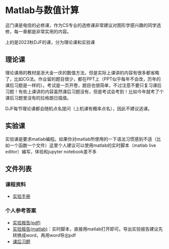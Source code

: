 # Matlab与数值计算

这门课是电信的必修课，作为CS专业的选修课非常建议对图形学感兴趣的同学选修，每一章都是非常实用的内容。

上的是2023秋DJF的课，分为理论课和实验课

## 理论课

理论课用的教材是浙大金一庆的数值方法，但是实际上课讲的内容有很多都省略了，比如CG法。作业留的题目很少，都在PPT上（PPT似乎每年不会改，历年的课后习题是一样的）。考试是一页开卷，题目也很简单，不过注意不要只复习课后习题！有些上课讲的内容虽然课后习题没有，但是考试会考到！比如今年就考了个课后习题里没有的拉格朗日插值。

DJF每节理论课都会随机点名提问（上机课有概率点名），因此不建议逃课。

## 实验课


实验课是要求matlab编程。如果你对matlab所使用的一下语法习惯感到不适（比如一个函数一个文件）这里个人建议可以使用matlab的实时脚本（matlab live editor）编写，体验和jupyter notebook差不多

## 文件列表

### 课程资料

- [实验手册](MATLAB实验手册.pdf)

### 个人参考答案

- [实验报告(pdf)](main.pdf)
- [实验报告(matlab)](main.mlx)：实时脚本，直接用matlab打开即可。导出实验报告建议先转换成word，再用word导出pdf
- [课后习题](exercise.pdf)


